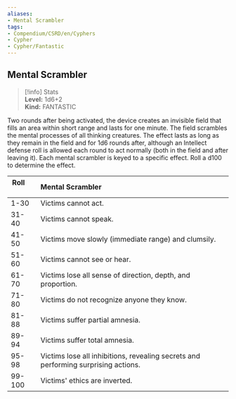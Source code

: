```yaml
---
aliases:
- Mental Scrambler
tags:
- Compendium/CSRD/en/Cyphers
- Cypher
- Cypher/Fantastic
---
```


  
## Mental Scrambler  
>[!info] Stats  
> **Level:** 1d6+2  
> **Kind:** FANTASTIC
  
Two rounds after being activated, the device creates an invisible field that fills an area within short range and lasts for one minute. The field scrambles the mental processes of all thinking creatures. The effect lasts as long as they remain in the field and for 1d6 rounds after, although an Intellect defense roll is allowed each round to act normally (both in the field and after leaving it). Each mental scrambler is keyed to a specific effect. Roll a d100 to determine the effect.  

|  Roll &nbsp; &nbsp; &nbsp; | Mental Scrambler  |  
| ------------- | :----------- |  
| 1-30 | Victims cannot act. |  
| 31-40 | Victims cannot speak. |  
| 41-50 | Victims move slowly (immediate range) and clumsily. |  
| 51-60 | Victims cannot see or hear. |  
| 61-70 | Victims lose all sense of direction, depth, and proportion. |  
| 71-80 | Victims do not recognize anyone they know. |  
| 81-88 | Victims suffer partial amnesia. |  
| 89-94 | Victims suffer total amnesia. |  
| 95-98 | Victims lose all inhibitions, revealing secrets and performing surprising actions. |  
| 99-100 | Victims' ethics are inverted. |